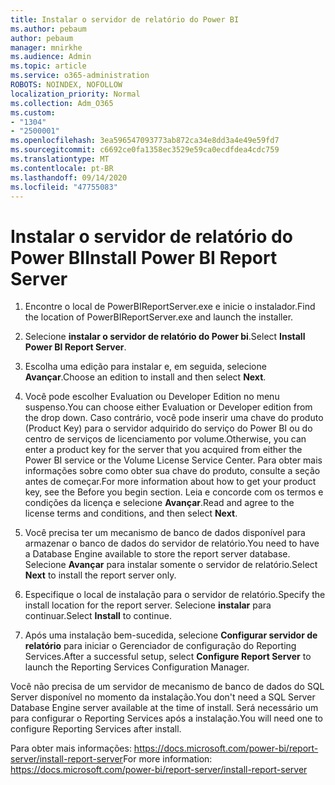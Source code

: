 ```yaml
---
title: Instalar o servidor de relatório do Power BI
ms.author: pebaum
author: pebaum
manager: mnirkhe
ms.audience: Admin
ms.topic: article
ms.service: o365-administration
ROBOTS: NOINDEX, NOFOLLOW
localization_priority: Normal
ms.collection: Adm_O365
ms.custom:
- "1304"
- "2500001"
ms.openlocfilehash: 3ea596547093773ab872ca34e8dd3a4e49e59fd7
ms.sourcegitcommit: c6692ce0fa1358ec3529e59ca0ecdfdea4cdc759
ms.translationtype: MT
ms.contentlocale: pt-BR
ms.lasthandoff: 09/14/2020
ms.locfileid: "47755083"
---
```

# <a name="install-power-bi-report-server"></a><span data-ttu-id="3412b-102">Instalar o servidor de relatório do Power BI</span><span class="sxs-lookup"><span data-stu-id="3412b-102">Install Power BI Report Server</span></span>

1. <span data-ttu-id="3412b-103">Encontre o local de PowerBIReportServer.exe e inicie o instalador.</span><span class="sxs-lookup"><span data-stu-id="3412b-103">Find the location of PowerBIReportServer.exe and launch the installer.</span></span>

2. <span data-ttu-id="3412b-104">Selecione **instalar o servidor de relatório do Power bi**.</span><span class="sxs-lookup"><span data-stu-id="3412b-104">Select **Install Power BI Report Server**.</span></span>

3. <span data-ttu-id="3412b-105">Escolha uma edição para instalar e, em seguida, selecione **Avançar**.</span><span class="sxs-lookup"><span data-stu-id="3412b-105">Choose an edition to install and then select **Next**.</span></span>

4. <span data-ttu-id="3412b-106">Você pode escolher Evaluation ou Developer Edition no menu suspenso.</span><span class="sxs-lookup"><span data-stu-id="3412b-106">You can choose either Evaluation or Developer edition from the drop down.</span></span>  <span data-ttu-id="3412b-107">Caso contrário, você pode inserir uma chave do produto (Product Key) para o servidor adquirido do serviço do Power BI ou do centro de serviços de licenciamento por volume.</span><span class="sxs-lookup"><span data-stu-id="3412b-107">Otherwise, you can enter a product key for the server that you acquired from either the Power BI service or the Volume License Service Center.</span></span> <span data-ttu-id="3412b-108">Para obter mais informações sobre como obter sua chave do produto, consulte a seção antes de começar.</span><span class="sxs-lookup"><span data-stu-id="3412b-108">For more information about how to get your product key, see the Before you begin section.</span></span> <span data-ttu-id="3412b-109">Leia e concorde com os termos e condições da licença e selecione **Avançar**.</span><span class="sxs-lookup"><span data-stu-id="3412b-109">Read and agree to the license terms and conditions, and then select **Next**.</span></span>

5. <span data-ttu-id="3412b-110">Você precisa ter um mecanismo de banco de dados disponível para armazenar o banco de dados do servidor de relatório.</span><span class="sxs-lookup"><span data-stu-id="3412b-110">You need to have a Database Engine available to store the report server database.</span></span> <span data-ttu-id="3412b-111">Selecione **Avançar** para instalar somente o servidor de relatório.</span><span class="sxs-lookup"><span data-stu-id="3412b-111">Select **Next** to install the report server only.</span></span>

6. <span data-ttu-id="3412b-112">Especifique o local de instalação para o servidor de relatório.</span><span class="sxs-lookup"><span data-stu-id="3412b-112">Specify the install location for the report server.</span></span> <span data-ttu-id="3412b-113">Selecione **instalar** para continuar.</span><span class="sxs-lookup"><span data-stu-id="3412b-113">Select **Install** to continue.</span></span>

7. <span data-ttu-id="3412b-114">Após uma instalação bem-sucedida, selecione **Configurar servidor de relatório** para iniciar o Gerenciador de configuração do Reporting Services.</span><span class="sxs-lookup"><span data-stu-id="3412b-114">After a successful setup, select **Configure Report Server** to launch the Reporting Services Configuration Manager.</span></span>

<span data-ttu-id="3412b-115">Você não precisa de um servidor de mecanismo de banco de dados do SQL Server disponível no momento da instalação.</span><span class="sxs-lookup"><span data-stu-id="3412b-115">You don't need a SQL Server Database Engine server available at the time of install.</span></span> <span data-ttu-id="3412b-116">Será necessário um para configurar o Reporting Services após a instalação.</span><span class="sxs-lookup"><span data-stu-id="3412b-116">You will need one to configure Reporting Services after install.</span></span>

<span data-ttu-id="3412b-117">Para obter mais informações: https://docs.microsoft.com/power-bi/report-server/install-report-server</span><span class="sxs-lookup"><span data-stu-id="3412b-117">For more information: https://docs.microsoft.com/power-bi/report-server/install-report-server</span></span>
